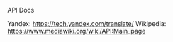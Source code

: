 API Docs

Yandex: https://tech.yandex.com/translate/
Wikipedia: https://www.mediawiki.org/wiki/API:Main_page
